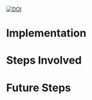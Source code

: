 [![DOI](https://zenodo.org/badge/748623024.svg)](https://zenodo.org/doi/10.5281/zenodo.10625192)

# Implementation

# Steps Involved

# Future Steps
